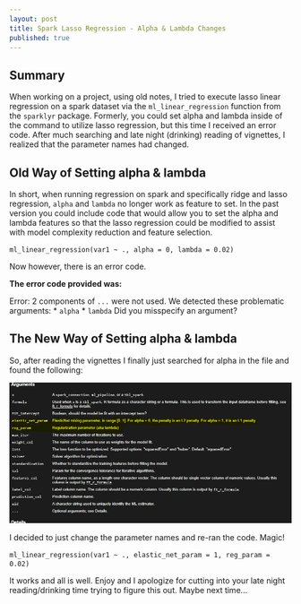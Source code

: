 ```yaml
---
layout: post
title: Spark Lasso Regression - Alpha & Lambda Changes
published: true
---
```

## Summary
When working on a project, using old notes, I tried to execute lasso linear regression on a spark dataset via the `ml_linear_regression` function from the `sparklyr` package. Formerly, you could set alpha and lambda inside of the command to utilize lasso regression, but this time I received an error code. After much searching and late night (drinking) reading of vignettes, I realized that the parameter names had changed.

## Old Way of Setting alpha & lambda
In short, when running regression on spark and specifically ridge and lasso regression, `alpha` and `lambda` no longer work as feature to set. In the past version you could include code that would allow you to set the alpha and lambda features so that the lasso regression could be modified to assist with model complexity reduction and feature selection.

```{r eval = FALSE}
ml_linear_regression(var1 ~ ., alpha = 0, lambda = 0.02)
```

Now however, there is an error code. 

**The error code provided was:**

Error: 2 components of `...` were not used. We detected these problematic arguments: * `alpha` * `lambda` Did you misspecify an argument?

## The New Way of Setting alpha & lambda
So, after reading the vignettes I finally just searched for alpha in the file and found the following: 

![vignette](/images/lasso-lambda_alpha.png)

I decided to just change the parameter names and re-ran the code. Magic!

```{r eval = FALSE}
ml_linear_regression(var1 ~ ., elastic_net_param = 1, reg_param = 0.02)
```

It works and all is well. Enjoy and I apologize for cutting into your late night reading/drinking time trying to figure this out. Maybe next time...
